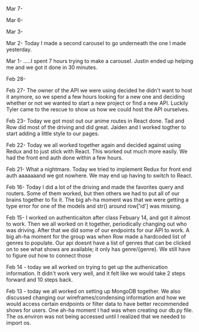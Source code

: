 Mar 7-

Mar 6-

Mar 3- 

Mar 2- Today I made a second carousel to go underneath the one I made yesterday.

Mar 1- .....I spent 7 hours trying to make a carousel. Justin ended up helping me and we got it done in 30 minutes.

Feb 28-

Feb 27- The owner of the API we were using decided he didn't want to host it anymore, so we spend a few hours looking for a new one and deciding whether or not we wanted to start a new project or find a new API. Luckily Tyler came to the rescue to show us how we could host the API ourselves.

Feb 23- Today we got most out our anime routes in React done. Tad and Row did most of the driving and did great. Jaiden and I worked togther to start adding a little style to our pages.

Feb 22- Today we all worked together again and decided against using Redux and to just stick with React. This worked out much more easily. We had the front end auth done within a few hours.

Feb 21- What a nightmare. Today we tried to implement Redux for front end auth aaaaaaand we got nowhere. We may end up having to switch to React.

Feb 16- Today I did a lot of the driving and made the favorites query and routers. Some of them worked, but then others we had to put all of our brains together to fix it. The big ah-ha moment was that we were getting a type error for one of the models and str() around row['id'] was missing.

Feb 15- I worked on authenticaiton after class Febuary 14, and got it almost to work. Then we all worked on it together, periodically changing out who was driving. After that we did some of our endpoints for our API to work. A big ah-ha moment for the group was when Row made a hardcoded list of genres to populate. Our api doesnt have a list of genres that can be clicked on to see what shows are available; it only has genre/{genre}. We still have to figure out how to connect those

Feb 14 - today we all worked on trying to get up the authenication information. It didn't work very well, and it felt like we would take 2 steps forward and 10 steps back.

Feb 13 - today we all worked on setting up MongoDB together. We also discussed changing our wireframes/condensing information and how we would access certain endpoints or filter data to have better recommended shows for users. One ah-ha moment I had was when creating our db.py file. The os.environ was not being accessed until I realized that we needed to import os.
